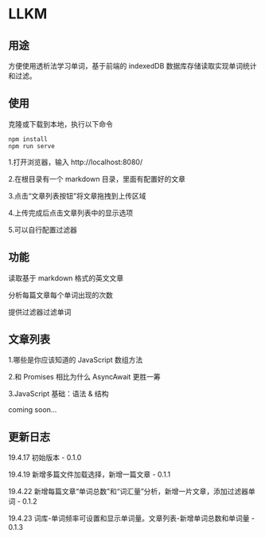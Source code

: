 # LLKM

## 用途
方便使用透析法学习单词，基于前端的 indexedDB 数据库存储读取实现单词统计和过滤。

## 使用
克隆或下载到本地，执行以下命令

```
npm install
npm run serve
```

1.打开浏览器，输入 http://localhost:8080/

2.在根目录有一个 markdown 目录，里面有配置好的文章

3.点击“文章列表按钮”将文章拖拽到上传区域

4.上传完成后点击文章列表中的显示选项

5.可以自行配置过滤器

## 功能
读取基于 markdown 格式的英文文章

分析每篇文章每个单词出现的次数

提供过滤器过滤单词

## 文章列表

1.哪些是你应该知道的 JavaScript 数组方法

2.和 Promises 相比为什么 AsyncAwait 更胜一筹

3.JavaScript 基础：语法 & 结构

coming soon...

## 更新日志

19.4.17 初始版本 - 0.1.0

19.4.19 新增多篇文件加载选择，新增一篇文章 - 0.1.1

19.4.22 新增每篇文章“单词总数”和“词汇量”分析，新增一片文章，添加过滤器单词 - 0.1.2

19.4.23 词库-单词频率可设置和显示单词量。文章列表-新增单词总数和单词量 - 0.1.3


